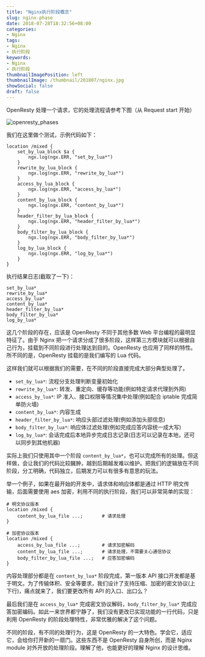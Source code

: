 ```yaml
---
title: "Nginx执行阶段概念"
slug: nginx-phase
date: 2018-07-28T18:32:56+08:00
categories:
- Nginx
tags:
- Nginx
- 执行阶段
keywords:
- Nginx
- 执行阶段
thumbnailImagePosition: left
thumbnailImage: /thumbnail/201807/nginx.jpg
showSocial: false
draft: false
---
```


OpenResty 处理一个请求，它的处理流程请参考下图（从 Request start 开始）
<!--more-->

![openresty_phases](https://moonbingbing.gitbooks.io/openresty-best-practices/content/images/openresty_phases.png)

我们在这里做个测试，示例代码如下：

```
location /mixed {
    set_by_lua_block $a {
        ngx.log(ngx.ERR, "set_by_lua*")
    }
    rewrite_by_lua_block {
        ngx.log(ngx.ERR, "rewrite_by_lua*")
    }
    access_by_lua_block {
        ngx.log(ngx.ERR, "access_by_lua*")
    }
    content_by_lua_block {
        ngx.log(ngx.ERR, "content_by_lua*")
    }
    header_filter_by_lua_block {
        ngx.log(ngx.ERR, "header_filter_by_lua*")
    }
    body_filter_by_lua_block {
        ngx.log(ngx.ERR, "body_filter_by_lua*")
    }
    log_by_lua_block {
        ngx.log(ngx.ERR, "log_by_lua*")
    }
}
```

执行结果日志(截取了一下)：

```
set_by_lua*
rewrite_by_lua*
access_by_lua*
content_by_lua*
header_filter_by_lua*
body_filter_by_lua*
log_by_lua*
```

这几个阶段的存在，应该是 OpenResty 不同于其他多数 Web 平台编程的最明显特征了。由于 Nginx 把一个请求分成了很多阶段，这样第三方模块就可以根据自己行为，挂载到不同阶段进行处理达到目的。OpenResty 也应用了同样的特性。所不同的是，OpenResty 挂载的是我们编写的 Lua 代码。

这样我们就可以根据我们的需要，在不同的阶段直接完成大部分典型处理了。

- `set_by_lua*`: 流程分支处理判断变量初始化
- `rewrite_by_lua*`: 转发、重定向、缓存等功能(例如特定请求代理到外网)
- `access_by_lua*`: IP 准入、接口权限等情况集中处理(例如配合 iptable 完成简单防火墙)
- `content_by_lua*`: 内容生成
- `header_filter_by_lua*`: 响应头部过滤处理(例如添加头部信息)
- `body_filter_by_lua*`: 响应体过滤处理(例如完成应答内容统一成大写)
- `log_by_lua*`: 会话完成后本地异步完成日志记录(日志可以记录在本地，还可以同步到其他机器)

实际上我们只使用其中一个阶段 `content_by_lua*`，也可以完成所有的处理。但这样做，会让我们的代码比较臃肿，越到后期越发难以维护。把我们的逻辑放在不同阶段，分工明确，代码独立，后期发力可以有很多有意思的玩法。

举一个例子，如果在最开始的开发中，请求体和响应体都是通过 HTTP 明文传输，后面需要使用 aes 加密，利用不同的执行阶段，我们可以非常简单的实现：

```
# 明文协议版本
location /mixed {
    content_by_lua_file ...;       # 请求处理
}

# 加密协议版本
location /mixed {
    access_by_lua_file ...;        # 请求加密解码
    content_by_lua_file ...;       # 请求处理，不需要关心通信协议
    body_filter_by_lua_file ...;   # 应答加密编码
}
```

内容处理部分都是在 `content_by_lua*` 阶段完成，第一版本 API 接口开发都是基于明文。为了传输体积、安全等要求，我们设计了支持压缩、加密的密文协议(上下行)，痛点就来了，我们要更改所有 API 的入口、出口么？

最后我们是在 `access_by_lua*` 完成密文协议解码，`body_filter_by_lua*` 完成应答加密编码。如此一来世界都宁静了，我们没有更改已实现功能的一行代码，只是利用 OpenResty 的阶段处理特性，非常优雅的解决了这个问题。

不同的阶段，有不同的处理行为，这是 OpenResty 的一大特色。学会它，适应它，会给你打开新的一扇门。这些东西不是 OpenResty 自身所创，而是 Nginx module 对外开放的处理阶段。理解了他，也能更好的理解 Nginx 的设计思维。